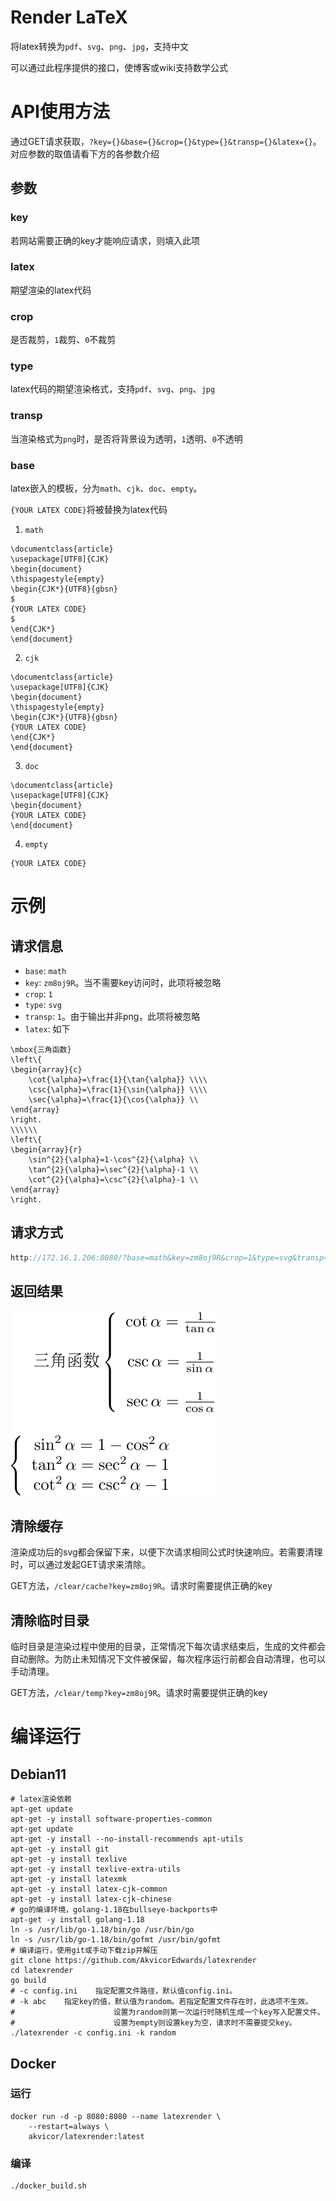 # Render LaTeX

将latex转换为`pdf`、`svg`、`png`、`jpg`，支持中文

可以通过此程序提供的接口，使博客或wiki支持数学公式

# API使用方法

通过GET请求获取，`?key={}&base={}&crop={}&type={}&transp={}&latex={}`。对应参数的取值请看下方的各参数介绍

## 参数

### key

若网站需要正确的key才能响应请求，则填入此项

### latex

期望渲染的latex代码

### crop

是否裁剪，`1`裁剪、`0`不裁剪

### type

latex代码的期望渲染格式，支持`pdf`、`svg`、`png`、`jpg`

### transp

当渲染格式为`png`时，是否将背景设为透明，`1`透明、`0`不透明

### base

latex嵌入的模板，分为`math`、`cjk`、`doc`、`empty`。

`{YOUR LATEX CODE}`将被替换为latex代码

1. `math`

```
\documentclass{article}
\usepackage[UTF8]{CJK}
\begin{document}
\thispagestyle{empty}
\begin{CJK*}{UTF8}{gbsn}
$
{YOUR LATEX CODE}
$
\end{CJK*}
\end{document}
```

2. `cjk`

```
\documentclass{article}
\usepackage[UTF8]{CJK}
\begin{document}
\thispagestyle{empty}
\begin{CJK*}{UTF8}{gbsn}
{YOUR LATEX CODE}
\end{CJK*}
\end{document}
```

3. `doc`

```
\documentclass{article}
\usepackage[UTF8]{CJK}
\begin{document}
{YOUR LATEX CODE}
\end{document}
```

4. `empty`

```
{YOUR LATEX CODE}
```

# 示例

## 请求信息

- `base`: `math`
- `key`: `zm8oj9R`。当不需要key访问时，此项将被忽略
- `crop`: `1`
- `type`: `svg`
- `transp`: `1`。由于输出并非png，此项将被忽略
- `latex`: 如下

```
\mbox{三角函数}
\left\{
\begin{array}{c}
    \cot{\alpha}=\frac{1}{\tan{\alpha}} \\\\
    \csc{\alpha}=\frac{1}{\sin{\alpha}} \\\\
    \sec{\alpha}=\frac{1}{\cos{\alpha}} \\
\end{array}
\right.
\\\\\\
\left\{
\begin{array}{r}
    \sin^{2}{\alpha}=1-\cos^{2}{\alpha} \\
    \tan^{2}{\alpha}=\sec^{2}{\alpha}-1 \\
    \cot^{2}{\alpha}=\csc^{2}{\alpha}-1 \\
\end{array}
\right.
```

## 请求方式

```go
http://172.16.1.206:8080/?base=math&key=zm8oj9R&crop=1&type=svg&transp=1&latex=\mbox{%E4%B8%89%E8%A7%92%E5%87%BD%E6%95%B0}%20\left\{%20\begin{array}{c}%20\cot{\alpha}=\frac{1}{\tan{\alpha}}%20\\\\%20\csc{\alpha}=\frac{1}{\sin{\alpha}}%20\\\\%20\sec{\alpha}=\frac{1}{\cos{\alpha}}%20\\%20\end{array}%20\right.%20\\\\\\%20\left\{%20\begin{array}{r}%20\sin^{2}{\alpha}=1-\cos^{2}{\alpha}%20\\%20\tan^{2}{\alpha}=\sec^{2}{\alpha}-1%20\\%20\cot^{2}{\alpha}=\csc^{2}{\alpha}-1%20\\%20\end{array}%20\right.
```

## 返回结果

![](res.svg)

## 清除缓存

渲染成功后的svg都会保留下来，以便下次请求相同公式时快速响应。若需要清理时，可以通过发起GET请求来清除。

GET方法，`/clear/cache?key=zm8oj9R`。请求时需要提供正确的key

## 清除临时目录

临时目录是渲染过程中使用的目录，正常情况下每次请求结束后，生成的文件都会自动删除。为防止未知情况下文件被保留，每次程序运行前都会自动清理，也可以手动清理。

GET方法，`/clear/temp?key=zm8oj9R`。请求时需要提供正确的key

# 编译运行

## Debian11

```shell
# latex渲染依赖
apt-get update
apt-get -y install software-properties-common
apt-get update
apt-get -y install --no-install-recommends apt-utils
apt-get -y install git
apt-get -y install texlive
apt-get -y install texlive-extra-utils
apt-get -y install latexmk
apt-get -y install latex-cjk-common
apt-get -y install latex-cjk-chinese
# go的编译环境，golang-1.18在bullseye-backports中
apt-get -y install golang-1.18
ln -s /usr/lib/go-1.18/bin/go /usr/bin/go
ln -s /usr/lib/go-1.18/bin/gofmt /usr/bin/gofmt
# 编译运行，使用git或手动下载zip并解压
git clone https://github.com/AkvicorEdwards/latexrender
cd latexrender
go build
# -c config.ini    指定配置文件路径，默认值config.ini。
# -k abc    指定key的值，默认值为random。若指定配置文件存在时，此选项不生效。
#                      设置为random则第一次运行时随机生成一个key写入配置文件。
#                      设置为empty则设置key为空，请求时不需要提交key。
./latexrender -c config.ini -k random
```

## Docker

### 运行

```shell
docker run -d -p 8080:8080 --name latexrender \
    --restart=always \
    akvicor/latexrender:latest
```

### 编译

```shell
./docker_build.sh
```

